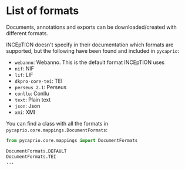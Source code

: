 # List of formats

Documents, annotations and exports can be downloaded/created with different formats.

INCEpTION doesn't specify in their documentation which formats are supported, but the following have been found and included in `pycaprio`:

* `webanno`: Webanno. This is the default format INCEpTION uses
* `nif`: NIF
* `lif`: LIF
* `dkpro-core-tei`: TEI
* `perseus_2.1`: Perseus
* `conllu`: Conllu
* `text`: Plain text
* `json`: Json
* `xmi`: XMI

You can find a class with all the formats in `pycaprio.core.mappings.DocumentFormats`:

```python
from pycaprio.core.mappings import DocumentFormats

DocumentFormats.DEFAULT
DocumentFormats.TEI
...
```
